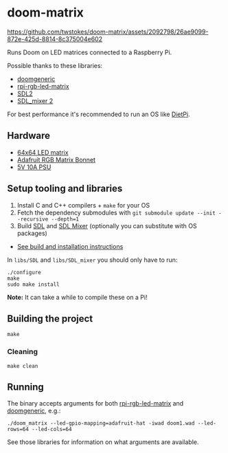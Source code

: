 # doom-matrix



https://github.com/twstokes/doom-matrix/assets/2092798/26ae9099-872e-425d-8814-8c375004e602



Runs Doom on LED matrices connected to a Raspberry Pi.

Possible thanks to these libraries:
- [doomgeneric](https://github.com/ozkl/doomgeneric)
- [rpi-rgb-led-matrix](https://github.com/hzeller/rpi-rgb-led-matrix)
- [SDL2](https://github.com/libsdl-org/SDL)
- [SDL_mixer 2](https://github.com/libsdl-org/SDL_mixer)

For best performance it's recommended to run an OS like [DietPi](https://dietpi.com/).

## Hardware
- [64x64 LED matrix](https://www.adafruit.com/product/4732)
- [Adafruit RGB Matrix Bonnet](https://www.adafruit.com/product/3211)
- [5V 10A PSU](https://www.adafruit.com/product/658)

## Setup tooling and libraries

1. Install C and C++ compilers + `make` for your OS
1. Fetch the dependency submodules with `git submodule update --init --recursive --depth=1`
1. Build [SDL](https://github.com/libsdl-org/SDL) and [SDL Mixer](https://github.com/libsdl-org/SDL_mixer) (optionally you can substitute with OS packages)

- [See build and installation instructions](https://wiki.libsdl.org/SDL2/Installation)

In `libs/SDL` and `libs/SDL_mixer` you should only have to run:
```
./configure
make
sudo make install
```

**Note:** It can take a while to compile these on a Pi!

## Building the project

`make`

### Cleaning

`make clean`

## Running

The binary accepts arguments for both [rpi-rgb-led-matrix](https://github.com/hzeller/rpi-rgb-led-matrix/tree/master) and [doomgeneric](https://github.com/ozkl/doomgeneric), e.g.:

`./doom_matrix --led-gpio-mapping=adafruit-hat -iwad doom1.wad --led-rows=64 --led-cols=64`

See those libraries for information on what arguments are available.
